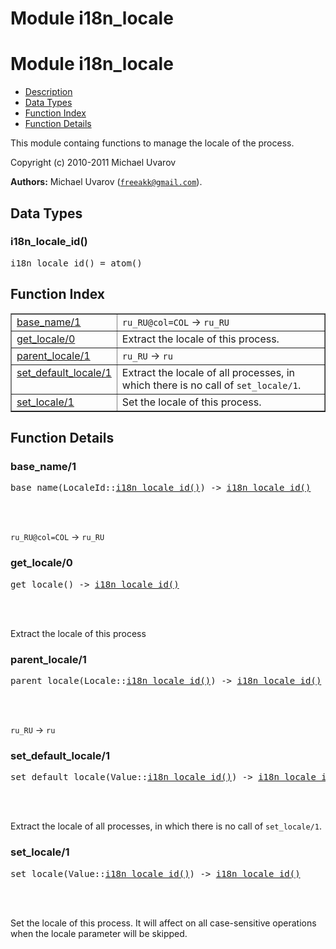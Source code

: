 Module i18n_locale
==================


<h1>Module i18n_locale</h1>

* [Description](#description)
* [Data Types](#types)
* [Function Index](#index)
* [Function Details](#functions)


This module containg functions to manage the locale of the process.



Copyright (c) 2010-2011 Michael Uvarov

__Authors:__ Michael Uvarov ([`freeakk@gmail.com`](mailto:freeakk@gmail.com)).


<h2><a name="types">Data Types</a></h2>





<h3 class="typedecl"><a name="type-i18n_locale_id">i18n_locale_id()</a></h3>




<pre>i18n_locale_id() = atom()</pre>


<h2><a name="index">Function Index</a></h2>



<table width="100%" border="1" cellspacing="0" cellpadding="2" summary="function index"><tr><td valign="top"><a href="#base_name-1">base_name/1</a></td><td><code>ru_RU@col=COL</code> -> <code>ru_RU</code></td></tr><tr><td valign="top"><a href="#get_locale-0">get_locale/0</a></td><td>Extract the locale of this process.</td></tr><tr><td valign="top"><a href="#parent_locale-1">parent_locale/1</a></td><td><code>ru_RU</code> -> <code>ru</code></td></tr><tr><td valign="top"><a href="#set_default_locale-1">set_default_locale/1</a></td><td>Extract the locale of all processes, in which
there is no call of <code>set_locale/1</code>.</td></tr><tr><td valign="top"><a href="#set_locale-1">set_locale/1</a></td><td>Set the locale of this process.</td></tr></table>




<h2><a name="functions">Function Details</a></h2>


<a name="base_name-1"></a>

<h3>base_name/1</h3>





<pre>base_name(LocaleId::<a href="#type-i18n_locale_id">i18n_locale_id()</a>) -> <a href="#type-i18n_locale_id">i18n_locale_id()</a></pre>
<br></br>




`ru_RU@col=COL` -> `ru_RU`<a name="get_locale-0"></a>

<h3>get_locale/0</h3>





<pre>get_locale() -> <a href="#type-i18n_locale_id">i18n_locale_id()</a></pre>
<br></br>




Extract the locale of this process<a name="parent_locale-1"></a>

<h3>parent_locale/1</h3>





<pre>parent_locale(Locale::<a href="#type-i18n_locale_id">i18n_locale_id()</a>) -> <a href="#type-i18n_locale_id">i18n_locale_id()</a></pre>
<br></br>




`ru_RU` -> `ru`<a name="set_default_locale-1"></a>

<h3>set_default_locale/1</h3>





<pre>set_default_locale(Value::<a href="#type-i18n_locale_id">i18n_locale_id()</a>) -> <a href="#type-i18n_locale_id">i18n_locale_id()</a></pre>
<br></br>




Extract the locale of all processes, in which
there is no call of `set_locale/1`.<a name="set_locale-1"></a>

<h3>set_locale/1</h3>





<pre>set_locale(Value::<a href="#type-i18n_locale_id">i18n_locale_id()</a>) -> <a href="#type-i18n_locale_id">i18n_locale_id()</a></pre>
<br></br>




Set the locale of this process.
It will affect on all case-sensitive operations
when the locale parameter will be skipped.